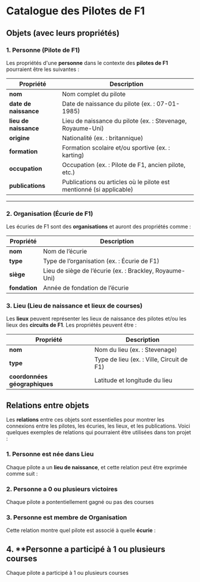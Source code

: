 # Catalogue des Pilotes de F1

## Objets (avec leurs propriétés)

### 1. Personne (Pilote de F1)

Les propriétés d'une **personne** dans le contexte des **pilotes de F1** pourraient être les suivantes :

| Propriété            | Description                                         |
|----------------------|-----------------------------------------------------|
| **nom**              | Nom complet du pilote                               |
| **date de naissance**| Date de naissance du pilote (ex. : 07-01-1985)      |
| **lieu de naissance**| Lieu de naissance du pilote (ex. : Stevenage, Royaume-Uni) |
| **origine**          | Nationalité (ex. : britannique)                     |
| **formation**        | Formation scolaire et/ou sportive (ex. : karting)   |
| **occupation**       | Occupation (ex. : Pilote de F1, ancien pilote, etc.)|
| **publications**     | Publications ou articles où le pilote est mentionné (si applicable) |


---

### 2. Organisation (Écurie de F1)

Les écuries de F1 sont des **organisations** et auront des propriétés comme :

| Propriété           | Description                                         |
|---------------------|-----------------------------------------------------|
| **nom**             | Nom de l’écurie                                     |
| **type**            | Type de l’organisation (ex. : Écurie de F1)         |
| **siège**           | Lieu de siège de l’écurie (ex. : Brackley, Royaume-Uni) |
| **fondation**       | Année de fondation de l’écurie                      |


### 3. Lieu (Lieu de naissance et lieux de courses)

Les **lieux** peuvent représenter les lieux de naissance des pilotes et/ou les lieux des **circuits de F1**. Les propriétés peuvent être :

| Propriété             | Description                           |
|-----------------------|---------------------------------------|
| **nom**               | Nom du lieu (ex. : Stevenage)         |
| **type**              | Type de lieu (ex. : Ville, Circuit de F1) |
| **coordonnées géographiques** | Latitude et longitude du lieu      |



## Relations entre objets

Les **relations** entre ces objets sont essentielles pour montrer les connexions entre les pilotes, les écuries, les lieux, et les publications. Voici quelques exemples de relations qui pourraient être utilisées dans ton projet :

### 1. **Personne est née dans Lieu**
Chaque pilote a un **lieu de naissance**, et cette relation peut être exprimée comme suit :
  
### 2. **Personne a 0 ou plusieurs victoires**
Chaque pilote a pontentiellement gagné ou pas des courses

### 3. **Personne est membre de Organisation**
Cette relation montre quel pilote est associé à quelle **écurie** :

## 4. **Personne a participé à 1 ou plusieurs courses
Chaque pilote a participé à 1 ou plusieurs courses





